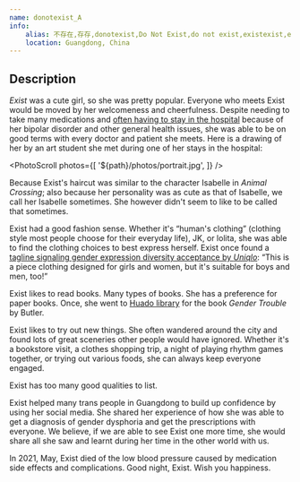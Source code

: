 ```yaml
---
name: donotexist_A
info:
    alias: 不存在,存存,donotexist,Do Not Exist,do not exist,existexist,exist exist,Exist Exist,CunCun,cuncun
    location: Guangdong, China
---
```


## Description

*Exist* was a cute girl, so she was pretty popular.
Everyone who meets Exist would be moved by her welcomeness and cheerfulness.
Despite needing to take many medications and [often having to stay in the hospital](https://twitter.com/donotexist_A/status/1383379769903910915?s=20) because of her bipolar disorder and other general health issues,
she was able to be on good terms with every doctor and patient she meets.
Here is a drawing of her by an art student she met during one of her stays in the hospital:

<PhotoScroll photos={[
    '${path}/photos/portrait.jpg', 
]} />

Because Exist's haircut was similar to the character Isabelle in *Animal Crossing*;
also because her personality was as cute as that of Isabelle,
we call her Isabelle sometimes.
She however didn't seem to like to be called that sometimes.

Exist had a good fashion sense.
Whether it's “human's clothing” (clothing style most people choose for their everyday life), JK, or lolita,
she was able to find the clothing choices to best express herself.
Exist once found a [tagline signaling gender expression diversity acceptance by *Uniqlo*](https://twitter.com/donotexist_A/status/1352976196766633985?s=20):
“This is a piece clothing designed for girls and women, but it's suitable for boys and men, too!”

Exist likes to read books.
Many types of books.
She has a preference for paper books.
Once, she went to [Huado library](https://twitter.com/donotexist_A/status/1358339066056482817?s=20) for the book *Gender Trouble* by Butler.

Exist likes to try out new things.
She often wandered around the city and found lots of great sceneries other people would have ignored.
Whether it's a bookstore visit, a clothes shopping trip, a night of playing rhythm games together, or trying out various foods,
she can always keep everyone engaged.

Exist has too many good qualities to list.

Exist helped many trans people in Guangdong to build up confidence by using her social media.
She shared her experience of how she was able to get a diagnosis of gender dysphoria and get the prescriptions with everyone.
We believe, if we are able to see Exist one more time, she would share all she saw and learnt during her time in the other world with us.

In 2021, May, Exist died of the low blood pressure caused by medication side effects and complications.
Good night, Exist.
Wish you happiness.

<ChannelBackupButton platform="telegram" />
